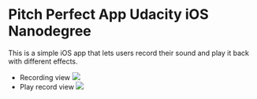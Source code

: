 # Pitch Perfect App Udacity iOS Nanodegree

This is a simple iOS app that lets users record their sound and play it back with different effects.

- Recording view
![](record)
- Play record view
![](playSound)
